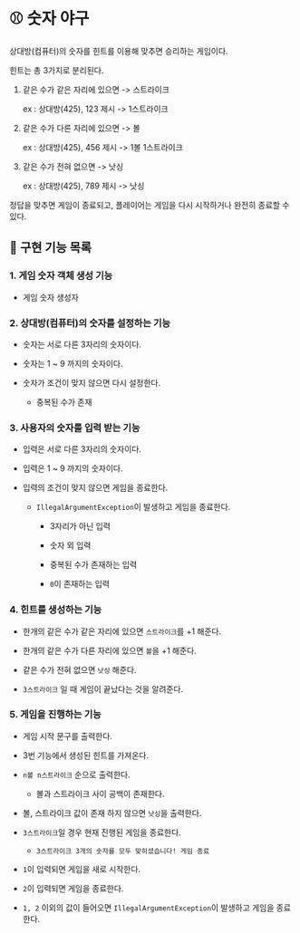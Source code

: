 # :baseball: 숫자 야구

상대방(컴퓨터)의 숫자를 힌트를 이용해 맞추면 승리하는 게임이다.

힌트는 총 3가지로 분리된다.

 1. 같은 수가 같은 자리에 있으면 -> 스트라이크

    ex : 상대방(425), 123 제시 -> 1스트라이크

 2. 같은 수가 다른 자리에 있으면 -> 볼

    ex : 상대방(425), 456 제시 -> 1볼 1스트라이크

 3. 같은 수가 전혀 없으면 -> 낫싱

    ex : 상대방(425), 789 제시 -> 낫싱

정답을 맞추면 게임이 종료되고, 플레이어는 게임을 다시 시작하거나 완전히 종료할 수 있다.

## :hammer: 구현 기능 목록

### 1. 게임 숫자 객체 생성 기능

- 게임 숫자 생성자

### 2. 상대방(컴퓨터)의 숫자를 설정하는 기능

- 숫자는 서로 다른 3자리의 숫자이다.

- 숫자는 1 ~ 9 까지의 숫자이다.

- 숫자가 조건이 맞지 않으면 다시 설정한다.
  - 중복된 수가 존재

### 3. 사용자의 숫자를 입력 받는 기능

- 입력은 서로 다른 3자리의 숫자이다.

- 입력은 1 ~ 9 까지의 숫자이다.

- 입력의 조건이 맞지 않으면 게임을 종료한다.

  - `IllegalArgumentException`이 발생하고 게임을 종료한다.
    
    - 3자리가 아닌 입력
    
    - 숫자 외 입력
    
    - 중복된 수가 존재하는 입력
    
    - `0`이 존재하는 입력

### 4. 힌트를 생성하는 기능

- 한개의 같은 수가 같은 자리에 있으면 `스트라이크`를 +1 해준다.

- 한개의 같은 수가 다른 자리에 있으면 `볼`을 +1 해준다.

- 같은 수가 전혀 없으면 `낫싱` 해준다.
- `3스트라이크` 일 때 게임이 끝났다는 것을 알려준다.

### 5. 게임을 진행하는 기능

- 게임 시작 문구를 출력한다.

- 3번 기능에서 생성된 힌트를 가져온다.
- `n볼 n스트라이크` 순으로 출력한다.
  - 볼과 스트라이크 사이 공백이 존재한다.
- 볼, 스트라이크 값이 존재 하지 않으면 `낫싱`을 출력한다.
- `3스트라이크`일 경우 현재 진행된 게임을 종료한다.
  - `3스트라이크
    3개의 숫자를 모두 맞히셨습니다! 게임 종료`

- `1`이 입력되면 게임을 새로 시작한다.
- `2`이 입력되면 게임을 종료한다.
- `1, 2` 이외의 값이 들어오면 `IllegalArgumentException`이 발생하고 게임을 종료한다.

